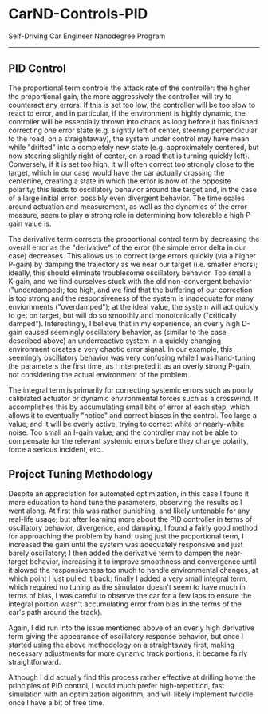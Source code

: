 # CarND-Controls-PID
Self-Driving Car Engineer Nanodegree Program

---

## PID Control
The proportional term controls the attack rate of the controller: the higher the proportional gain, the more aggressively the controller will try to counteract any errors. If this is set too low, the controller will be too slow to react to error, and in particular, if the environment is highly dynamic, the controller will be essentially thrown into chaos as long before it has finished correcting one error state (e.g. slightly left of center, steering perpendicular to the road, on a straightaway), the system under control may have mean while "drifted" into a completely new state (e.g. approximately centered, but now steering slightly right of center, on a road that is turning quickly left). Conversely, if it is set too high, it will often correct too strongly close to the target, which in our case would have the car actually crossing the centerline, creating a state in which the error is now of the opposite polarity; this leads to oscillatory behavior around the target and, in the case of a large initial error, possibly even divergent behavior. The time scales around actuation and measurement, as well as the dynamics of the error measure, seem to play a strong role in determining how tolerable a high P-gain value is.    

The derivative term corrects the proportional control term by decreasing the overall error as the "derivative" of the error (the simple error delta in our case) decreases. This allows us to correct large errors quickly (via a higher P-gain) by damping the trajectory as we near our target (i.e. smaller errors); ideally, this should eliminate troublesome oscillatory behavior. Too small a K-gain, and we find ourselves stuck with the old non-convergent behavior ("underdamped); too high, and we find that the buffering of our correction is too strong and the responsiveness of the system is inadequate for many enviornments ("overdamped"); at the ideal value, the system will act quickly to get on target, but will do so smoothly and monotonically ("critically damped"). Interestingly, I believe that in my experience, an overly high D-gain caused seemingly oscillatory behavior, as (similar to the case described above) an underreactive system in a quickly changing environment creates a very chaotic error signal. In our example, this seemingly oscillatory behavior was very confusing while I was hand-tuning the parameters the first time, as I interpreted it as an overly strong P-gain, not considering the actual environment of the problem.

The integral term is primarily for correcting systemic errors such as poorly calibrated actuator or dynamic environmental forces such as a crosswind. It accomplishes this by accumulating small bits of error at each step, which allows it to eventually "notice" and correct biases in the control. Too large a value, and it will be overly active, trying to correct white or nearly-white noise. Too small an I-gain value, and the controller may not be able to compensate for the relevant systemic errors before they change polarity, force a serious incident, etc..

## Project Tuning Methodology
Despite an appreciation for automated optimization, in this case I found it more education to hand tune the parameters, observing the results as I went along. At first this was rather punishing, and likely untenable for any real-life usage, but after learning more about the PID controller in terms of oscillatory behavior, divergence, and damping, I found a fairly good method for approaching the problem by hand: using just the proportional term, I increased the gain until the system was adequately responsive and just barely oscillatory; I then added the derivative term to dampen the near-target behavior, increasing it to improve smoothness and convergence until it slowed the responsiveness too much to handle environmental changes, at which point I just pulled it back; finally I added a very small integral term, which required no tuning as the simulator doesn't seem to have much in terms of bias, I was careful to observe the car for a few laps to ensure the integral portion wasn't accumulating error from bias in the terms of the car's path around the track). 

Again, I did run into the issue mentioned above of an overly high derivative term giving the appearance of oscillatory response behavior, but once I started using the above methodology on a straightaway first, making necessary adjustments for more dynamic track portions, it became fairly straightforward. 

Although I did actually find this process rather effective at drilling home the principles of PID control, I would much prefer high-repetition, fast simulation with an optimization algorithm, and will likely implement twiddle once I have a bit of free time.
